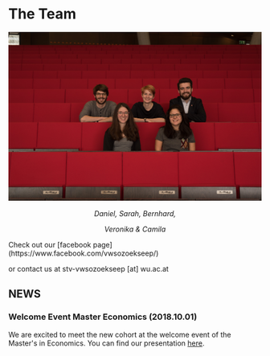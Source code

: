 # The Team

![](team.jpg)
 <center> 
 
 *Daniel, Sarah, Bernhard,* 
 
 *Veronika & Camila*

</center>
Check out our [facebook page](https://www.facebook.com/vwsozoekseep/)

or contact us at stv-vwsozoekseep [at] wu.ac.at

## NEWS

### Welcome Event Master Economics (2018.10.01)

We are excited to meet the new cohort at the welcome event of the Master's in Economics. You can find our presentation [here](./presi.pdf).
